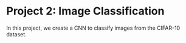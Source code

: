 # Project 2: Image Classification

In this project, we create a CNN to classify images from the CIFAR-10 dataset.
